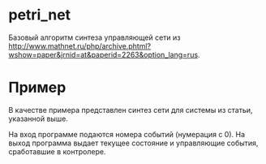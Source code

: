 # petri_net

Базовый алгоритм синтеза управляющей сети из http://www.mathnet.ru/php/archive.phtml?wshow=paper&jrnid=at&paperid=2263&option_lang=rus.

# Пример
В качестве примера представлен синтез сети для системы из статьи, указанной выше.

На вход программе подаются номера событий (нумерация с 0). На выход программа выдает текущее состояние и управляющие события,
сработавшие в контролере.